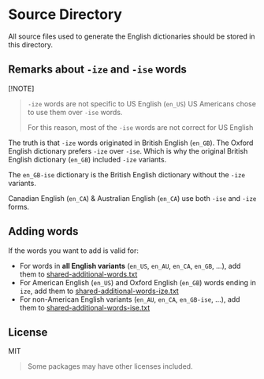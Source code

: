 # Source Directory

All source files used to generate the English dictionaries should be stored in this directory.

## Remarks about `-ize` and `-ise` words

[!NOTE]

> `-ize` words are not specific to US English (`en_US`)
> US Americans chose to use them over `-ise` words.
>
> For this reason, most of the `-ise` words are not correct for US English

The truth is that `-ize` words originated in British English (`en_GB`).
The Oxford English dictionary prefers `-ize` over `-ise`.
Which is why the original British English dictionary (`en_GB`) included `-ize` variants.

The `en_GB-ise` dictionary is the British English dictionary without the `-ize` variants.

Canadian English (`en_CA`) & Australian English (`en_CA`) use both `-ise` and `-ize` forms.

## Adding words

If the words you want to add is valid for:

- For words in **all English variants** (`en_US`, `en_AU`, `en_CA`, `en_GB`, ...),
  add them to [shared-additional-words.txt](https://github.com/streetsidesoftware/cspell-dicts/blob/main/dictionaries/en_shared/src/shared-additional-words.txt)
- For American English (`en_US`) and Oxford English (`en_GB`) words ending in `ize`,
  add them to [shared-additional-words-ize.txt](https://github.com/streetsidesoftware/cspell-dicts/blob/main/dictionaries/en_shared/src/shared-additional-words-ize.txt)
- For non-American English variants (`en_AU`, `en_CA`, `en_GB-ise`, ...),
  add them to [shared-additional-words-ise.txt](https://github.com/streetsidesoftware/cspell-dicts/blob/main/dictionaries/en_shared/src/shared-additional-words-ise.txt)

## License

MIT

> Some packages may have other licenses included.
